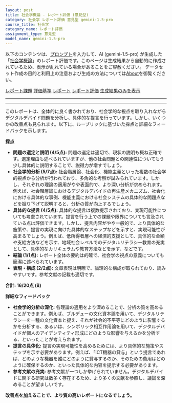 ```yaml
---
layout: post
title: 社会学概論 - レポート評価 (意見型)
category: 社会学 レポート評価 意見型 gemini-1.5-pro
course_title: 社会学
category_name: レポート評価
assignment_type: 意見型
model_name: gemini-1.5-pro
---
```


以下のコンテンツは、[プロンプト](http://127.0.0.1:8000/generated/社会学/gemini-1.5-pro/prompt_レポート評価-意見型.md)を入力して、AI (gemini-1.5-pro) が生成した「[社会学概論](/contents/社会学/)」のレポート評価です。このページは生成結果から自動的に作成されているため、表示が乱れている場合があることをご容赦ください。
データセット作成の目的と利用上の注意および生成の方法については[About](/About)を御覧ください。

[レポート課題](../レポート課題-意見型)
[評価基準](../評価基準-意見型)
[レポート](../レポート-意見型)
[レポート評価](../レポート評価-意見型)
[生成結果のみを表示](http://127.0.0.1:8000/generated/社会学/gemini-1.5-pro/レポート評価-意見型.md)
  

***
***
  
このレポートは、全体的に良く書かれており、社会学的な視点を取り入れながらデジタルデバイド問題を分析し、具体的な提言を行っています。しかし、いくつかの改善点も見られます。以下に、ルーブリックに基づいた採点と詳細なフィードバックを示します。

**採点**

* **問題の選定と説明 (4/5点):** 問題の選定は適切で、現状の説明も概ね正確です。選定理由も述べられていますが、他の社会問題との関連性についてもう少し具体的に説明することで、説得力が増すでしょう。
* **社会学的分析 (5/7点):** 社会階層論、社会化、機能主義といった複数の社会学的視点から分析が行われており、多角的な考察が試みられています。しかし、それぞれの理論の適用がやや表面的で、より深い分析が求められます。例えば、社会階層論におけるデジタルデバイドの再生産メカニズム、社会化における具体的な事例、機能主義における社会システムの具体的な問題点などを掘り下げて説明すると、分析の質が向上するでしょう。
* **具体的な提言 (4/5点):** 具体的な提言は複数提示されており、実現可能性についても考慮されています。提言を行う上での課題や限界についても言及されている点は評価できます。しかし、提言内容がやや一般的で、より具体的な施策や、提言の実現に向けた具体的なステップなどを示すと、実現可能性が高まるでしょう。例えば、低所得者層への経済的支援として、具体的な金額や支給方法などを示す、地域社会レベルでのデジタルリテラシー教育の充実として、具体的なカリキュラムや教育方法などを示す、などです。
* **結論 (1/1点):** レポート全体の要約は的確で、社会学の視点の意義についても簡潔に述べられています。
* **表現・構成 (2/2点):** 文章表現は明瞭で、論理的な構成が取られており、読みやすいです。参考文献の記載も適切です。

**合計: 16/20点 (B)**

**詳細なフィードバック**

* **社会学的分析の深化:** 各理論の適用をより深めることで、分析の質を高めることができます。例えば、ブルデューの文化資本論を用いて、デジタルリテラシーを一種の文化資本と捉え、それが社会的不平等にどのように影響するかを分析する、あるいは、シンボリック相互作用論を用いて、デジタルデバイドが個人のアイデンティティ形成にどのような影響を与えるかを分析する、といったことが考えられます。
* **提言の具体化:** 提言の実現可能性を高めるためには、より具体的な施策やステップを示す必要があります。例えば、「ICT機器の貸与」という提言であれば、どのような機器を誰にどのように貸与するのか、そのための費用はどのように確保するのか、といった具体的な内容を提示する必要があります。
* **参考文献の充実:** 参考文献が一つしか挙げられていません。デジタルデバイドに関する研究は数多く存在するため、より多くの文献を参照し、議論を深めることが望ましいです。

**改善点を加えることで、より質の高いレポートになるでしょう。**
